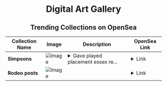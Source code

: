 <div align="center">

# Digital Art Gallery

## Trending Collections on OpenSea

| Collection Name                       | Image                                                                                     | Description                       | OpenSea Link                                                                                          |
|---------------------------------------|-------------------------------------------------------------------------------------------|-----------------------------------|--------------------------------------------------------------------------------------------------------|
| **Simpsons** | ![Image](https://i.seadn.io/s/raw/files/b62c6b8bfca09dc15d9656548999cbfe.jpg?w=500&auto=format?w=200&auto=format) | <details><summary>Gave played placement essex re...</summary>Gave played placement essex retired mardi moderator</details> | <details><summary>Link</summary>[Simpsons](https://opensea.io/collection/simpsons-102)</details> |
| **Rodeo posts** | ![Image](https://i.seadn.io/s/raw/files/305f70f329fa15b3f7b2ab64182b56d7.jpg?w=500&auto=format?w=200&auto=format) |  | <details><summary>Link</summary>[Rodeo posts](https://opensea.io/collection/rodeo-posts-9795)</details> |

</div>